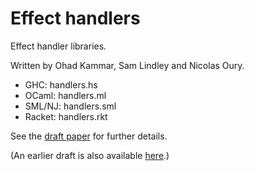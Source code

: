 Effect handlers
===============

Effect handler libraries.

Written by Ohad Kammar, Sam Lindley and Nicolas Oury.

  * GHC:    handlers.hs
  * OCaml:  handlers.ml
  * SML/NJ: handlers.sml
  * Racket: handlers.rkt

See the
[draft paper](http://homepages.inf.ed.ac.uk/slindley/papers/handlers-draft-november2012.pdf)
for further details.

(An earlier draft is also available
[here](http://homepages.inf.ed.ac.uk/slindley/papers/handlers.pdf).)
